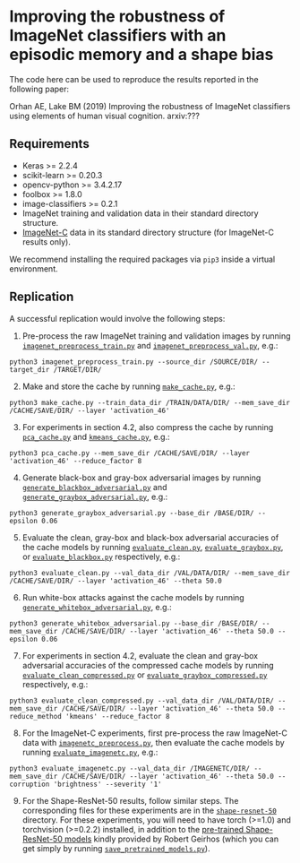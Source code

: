 # Improving the robustness of ImageNet classifiers with an episodic memory and a shape bias
The code here can be used to reproduce the results reported in the following paper:

Orhan AE, Lake BM (2019) Improving the robustness of ImageNet classifiers using elements of human visual cognition. arxiv:???

## Requirements
* Keras >= 2.2.4
* scikit-learn >= 0.20.3 
* opencv-python >= 3.4.2.17 
* foolbox >= 1.8.0
* image-classifiers >= 0.2.1
* ImageNet training and validation data in their standard directory structure.
* [ImageNet-C](https://github.com/hendrycks/robustness) data in its standard directory structure (for ImageNet-C results only).

We recommend installing the required packages via `pip3` inside a virtual environment.

## Replication
A successful replication would involve the following steps:

1. Pre-process the raw ImageNet training and validation images by running [`imagenet_preprocess_train.py`](https://github.com/eminorhan/robust-vision/blob/master/imagenet_preprocess_train.py) and [`imagenet_preprocess_val.py`](https://github.com/eminorhan/robust-vision/blob/master/imagenet_preprocess_val.py), e.g.:
```
python3 imagenet_preprocess_train.py --source_dir /SOURCE/DIR/ --target_dir /TARGET/DIR/
```

2. Make and store the cache by running [`make_cache.py`](https://github.com/eminorhan/robust-vision/blob/master/make_cache.py), e.g.:
```
python3 make_cache.py --train_data_dir /TRAIN/DATA/DIR/ --mem_save_dir /CACHE/SAVE/DIR/ --layer 'activation_46'
```

3. For experiments in section 4.2, also compress the cache by running [`pca_cache.py`](https://github.com/eminorhan/robust-vision/blob/master/pca_cache.py) and [`kmeans_cache.py`](https://github.com/eminorhan/robust-vision/blob/master/kmeans_cache.py), e.g.:
```
python3 pca_cache.py --mem_save_dir /CACHE/SAVE/DIR/ --layer 'activation_46' --reduce_factor 8
```

4. Generate black-box and gray-box adversarial images by running [`generate_blackbox_adversarial.py`](https://github.com/eminorhan/robust-vision/blob/master/generate_blackbox_adversarial.py) and [`generate_graybox_adversarial.py`](https://github.com/eminorhan/robust-vision/blob/master/generate_graybox_adversarial.py), e.g.:
```
python3 generate_graybox_adversarial.py --base_dir /BASE/DIR/ --epsilon 0.06
```

5. Evaluate the clean, gray-box and black-box adversarial accuracies of the cache models by running [`evaluate_clean.py`](https://github.com/eminorhan/robust-vision/blob/master/evaluate_clean.py), [`evaluate_graybox.py`](https://github.com/eminorhan/robust-vision/blob/master/evaluate_graybox.py), or [`evaluate_blackbox.py`](https://github.com/eminorhan/robust-vision/blob/master/evaluate_blackbox.py) respectively, e.g.:
```
python3 evaluate_clean.py --val_data_dir /VAL/DATA/DIR/ --mem_save_dir /CACHE/SAVE/DIR/ --layer 'activation_46' --theta 50.0
```

6. Run white-box attacks against the cache models by running [`generate_whitebox_adversarial.py`](https://github.com/eminorhan/robust-vision/blob/master/generate_whitebox_adversarial.py), e.g.:
```
python3 generate_whitebox_adversarial.py --base_dir /BASE/DIR/ --mem_save_dir /CACHE/SAVE/DIR/ --layer 'activation_46' --theta 50.0 --epsilon 0.06
```

7. For experiments in section 4.2, evaluate the clean and gray-box adversarial accuracies of the compressed cache models by running [`evaluate_clean_compressed.py`](https://github.com/eminorhan/robust-vision/blob/master/evaluate_clean_compressed.py) or [`evaluate_graybox_compressed.py`](https://github.com/eminorhan/robust-vision/blob/master/evaluate_graybox_compressed.py) respectively, e.g.:
```
python3 evaluate_clean_compressed.py --val_data_dir /VAL/DATA/DIR/ --mem_save_dir /CACHE/SAVE/DIR/ --layer 'activation_46' --theta 50.0 --reduce_method 'kmeans' --reduce_factor 8
```

8. For the ImageNet-C experiments, first pre-process the raw ImageNet-C data with [`imagenetc_preprocess.py`](https://github.com/eminorhan/robust-vision/blob/master/imagenetc_preprocess.py), then evaluate the cache models by running [`evaluate_imagenetc.py`](https://github.com/eminorhan/robust-vision/blob/master/evaluate_imagenetc.py), e.g.:
```
python3 evaluate_imagenetc.py --val_data_dir /IMAGENETC/DIR/ --mem_save_dir /CACHE/SAVE/DIR/ --layer 'activation_46' --theta 50.0 --corruption 'brightness' --severity '1'
```

9. For the Shape-ResNet-50 results, follow similar steps. The corresponding files for these experiments are in the [`shape-resnet-50`](https://github.com/eminorhan/robust-vision/blob/master/evaluate_imagenetc.py) directory. For these experiments, you will need to have torch (>=1.0) and torchvision (>=0.2.2) installed, in addition to the [pre-trained Shape-ResNet-50 models](https://github.com/rgeirhos/texture-vs-shape) kindly provided by Robert Geirhos (which you can get simply by running [`save_pretrained_models.py`](https://github.com/eminorhan/robust-vision/blob/master/evaluate_imagenetc.py)).
